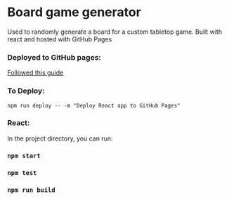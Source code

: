 # Board game generator

Used to randomly generate a board for a custom tabletop game. Built with react and hosted with GitHub Pages


### Deployed to GitHub pages:
[Followed this guide ](https://github.com/gitname/react-gh-pages)

### To Deploy:
`npm run deploy -- -m "Deploy React app to GitHub Pages"`

### React: 
In the project directory, you can run:
### `npm start`
### `npm test`
### `npm run build`
